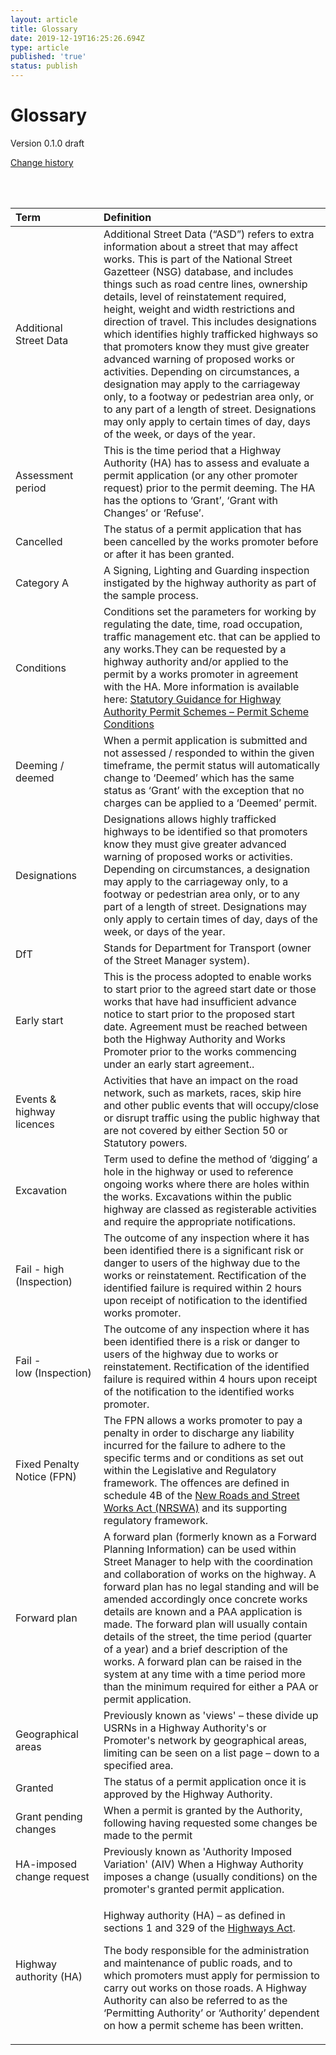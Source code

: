 ```yaml
---
layout: article
title: Glossary
date: 2019-12-19T16:25:26.694Z
type: article
published: 'true'
status: publish
---
```

# Glossary
Version 0.1.0 draft

[Change history](https://departmentfortransport.github.io/street-manager-docs/articles/glossary-change-history.html)



<br /><br />

| Term | Definition |
|:------|:--------------------------------------------------------------------------------------------------------------------------------------------------------------------------------------------------------------------------------------------------------------------------------------------------------------------------------------------------------------------------------------------------------------------------------------------------------------------------------------------------------------------------------------------------------------------------------------------------------------------------------------------------------------------------------------------------------------------------------------------------------------|
| Additional Street Data     | Additional Street Data (“ASD”) refers to extra information about a street that may affect works. This is part of the National Street Gazetteer (NSG) database, and includes things such as road centre lines, ownership details, level of reinstatement required, height, weight and width restrictions and direction of travel. This includes designations which identifies highly trafficked highways so that promoters know they must give greater advanced warning of proposed works or activities. Depending on circumstances, a designation may apply to the carriageway only, to a footway or pedestrian area only, or to any part of a length of street. Designations may only apply to certain times of day, days of the week, or days of the year. |
| Assessment period          | This is the time period that a Highway Authority (HA) has to assess and evaluate a permit application (or any other promoter request) prior to the permit deeming. The HA has the options to ‘Grant’, ‘Grant with Changes’ or ‘Refuse’.                                                                                                                                                                                                                                                                                                                                                                                                                                                                                                                      |
| Cancelled                  | The status of a permit application that has been cancelled by the works promoter before or after it has been granted.                                                                                                                                                                                                                                                                                                                                                                                                                                                                                                                                                                                                                                        |
| Category A                 | A Signing, Lighting and Guarding inspection instigated by the highway authority as part of the sample process.                                                                                                                                                                                                                                                                                                                                                                                                                                                                                                                                                                                                                                               |
| Conditions                 | Conditions set the parameters for working by regulating the date, time, road occupation, traffic management etc. that can be applied to any works.They can be requested by a highway authority and/or applied to the permit by a works promoter in agreement with the HA. More information is available here: [Statutory Guidance for Highway Authority Permit Schemes – Permit Scheme Conditions](https://assets.publishing.service.gov.uk/government/uploads/system/uploads/attachment_data/file/413643/statutory-guidance.pdf)                                                                                                                                                                                                                            |
| Deeming / deemed           | When a permit application is submitted and not assessed / responded to within the given timeframe, the permit status will automatically change to ‘Deemed’ which has the same status as ‘Grant’ with the exception that no charges can be applied to a ‘Deemed’ permit.                                                                                                                                                                                                                                                                                                                                                                                                                                                                                      |
| Designations               | Designations allows highly trafficked highways to be identified so that promoters know they must give greater advanced warning of proposed works or activities. Depending on circumstances, a designation may apply to the carriageway only, to a footway or pedestrian area only, or to any part of a length of street. Designations may only apply to certain times of day, days of the week, or days of the year.                                                                                                                                                                                                                                                                                                                                         |
| DfT                        | Stands for Department for Transport (owner of the Street Manager system).                                                                                                                                                                                                                                                                                                                                                                                                                                                                                                                                                                                                                                                                                    |
| Early start                | This is the process adopted to enable works to start prior to the agreed start date or those works that have had insufficient advance notice to start prior to the proposed start date. Agreement must be reached between both the Highway Authority and Works Promoter prior to the works commencing under an early start agreement..                                                                                                                                                                                                                                                                                                                                                                                                                       |
| Events & highway licences  | Activities that have an impact on the road network, such as markets, races, skip hire and other public events that will occupy/close or disrupt traffic using the public highway that are not covered by either Section 50 or Statutory powers.                                                                                                                                                                                                                                                                                                                                                                                                                                                                                                              |
| Excavation                 | Term used to define the method of ‘digging’ a hole in the highway or used to reference ongoing works where there are holes within the works. Excavations within the public highway are classed as registerable activities and require the appropriate notifications.                                                                                                                                                                                                                                                                                                                                                                                                                                                                                         |
| Fail - high (Inspection)   | The outcome of any inspection where it has been identified there is a significant risk or danger to users of the highway due to the works or reinstatement. Rectification of the identified failure is required within 2 hours upon receipt of notification to the identified works promoter.                                                                                                                                                                                                                                                                                                                                                                                                                                                                |
| Fail - low (Inspection)    | The outcome of any inspection where it has been identified there is a risk or danger to users of the highway due to works or reinstatement. Rectification of the identified failure is required within 4 hours upon receipt of the notification to the identified works promoter.                                                                                                                                                                                                                                                                                                                                                                                                                                                                            |
| Fixed Penalty Notice (FPN) | The FPN allows a works promoter to pay a penalty in order to discharge any liability incurred for the failure to adhere to the specific terms and or conditions as set out within the Legislative and Regulatory framework. The offences are defined in schedule 4B of the [New Roads and Street Works Act (NRSWA)](https://assets.publishing.service.gov.uk/government/uploads/system/uploads/attachment_data/file/43578/street-works-code-of-practice.pdf) and its supporting regulatory framework.                                                                                                                                                                                                                                                        |
| Forward plan               | A forward plan (formerly known as a Forward Planning Information) can be used within Street Manager to help with the coordination and collaboration of works on the highway. A forward plan has no legal standing and will be amended accordingly once concrete works details are known and a PAA application is made. The forward plan will usually contain details of the street, the time period (quarter of a year) and a brief description of the works. A forward plan can be raised in the system at any time with a time period more than the minimum required for either a PAA or permit application.                                                                                                                                               |
| Geographical areas         | Previously known as 'views' – these divide up USRNs in a Highway Authority's or Promoter's network by geographical areas, limiting can be seen on a list page – down to a specified area.                                                                                                                                                                                                                                                                                                                                                                                                                                                                                                                                                                    |
| Granted                    | The status of a permit application once it is approved by the Highway Authority.                                                                                                                                                                                                                                                                                                                                                                                                                                                                                                                                                                                                                                                                             |
| Grant pending changes      | When a permit is granted by the Authority, following having requested some changes be made to the permit                                                                                                                                                                                                                                                                                                                                                                                                                                                                                                                                                                                                                                                     |
| HA-imposed change request  | Previously known as 'Authority Imposed Variation' (AIV) When a Highway Authority imposes a change (usually conditions) on the promoter's granted permit application.                                                                                                                                                                                                                                                                                                                                                                                                                                                                                                                                                                                         |
| Highway authority (HA)     | <p>Highway authority (HA) – as defined in sections 1 and 329 of the [Highways Act](http://www.legislation.gov.uk/ukpga/1980/66/contents).</p><p>The body responsible for the administration and maintenance of public roads, and to which promoters must apply for permission to carry out works on those roads. A Highway Authority can also be referred to as the ‘Permitting Authority’ or ‘Authority’ dependent on how a permit scheme has been written.</p>                                                                                                                                                                                                                                                                                             |
